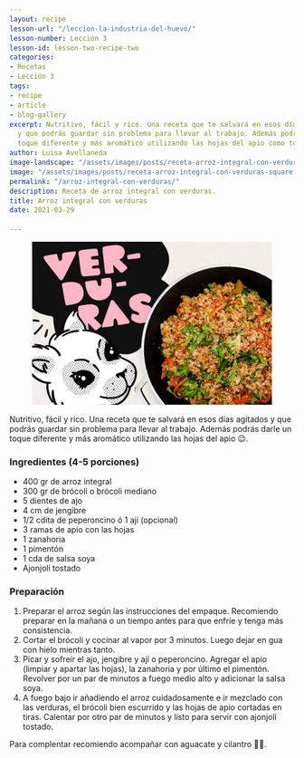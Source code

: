 ```yaml
---
layout: recipe
lesson-url: "/leccion-la-industria-del-huevo/"
lesson-number: Lección 3
lesson-id: lesson-two-recipe-two
categories:
- Recetas
- Lección 3
tags:
- recipe
- article
- blog-gallery
excerpt: Nutritivo, fácil y rico. Una receta que te salvará en esos días agitados
  y que podrás guardar sin problema para llevar al trabajo. Además podrás darle un
  toque diferente y más aromático utilizando las hojas del apio como toque final.
author: Luisa Avellaneda
image-landscape: "/assets/images/posts/receta-arroz-integral-con-verduras-landscape.jpg"
image: "/assets/images/posts/receta-arroz-integral-con-verduras-square.jpg"
permalink: "/arroz-integral-con-verduras/"
description: Receta de arroz integral con verduras.
title: Arroz integral con verduras
date: 2021-03-29

---
```

<figure>
<img src="../assets/images/posts/receta-arroz-integral-con-verduras-landscape.jpg">
</figure>

<p>Nutritivo, fácil y rico. Una receta que te salvará en esos días agitados y que podrás guardar sin problema para llevar al trabajo. Además podrás darle un toque diferente y más aromático utilizando las hojas del apio 😉.</p>

<h3>Ingredientes (4-5 porciones)</h3>

<ul>
<li>400 gr de arroz integral</li>
<li>300 gr de brócoli o brócoli mediano</li>
<li>5 dientes de ajo</li>
<li>4 cm de jengibre</li>
<li>1/2 cdita de peperoncino ó 1 ají (opcional)</li>
<li>3 ramas de apio con las hojas</li>
<li>1 zanahoria</li>
<li>1 pimentón</li>
<li>1 cda de salsa soya</li>
<li>Ajonjoli tostado</li>
</ul>

<h3>Preparación</h3>

<ol>
<li>Preparar el arroz según las instrucciones del empaque. Recomiendo preparar en la mañana o un tiempo antes para que enfríe y tenga más consistencia.</li>
<li>Cortar el brócoli y cocinar al vapor por 3 minutos. Luego dejar en gua con hielo mientras tanto.</li>
<li>Picar y sofreír el ajo, jengibre y ají o peperoncino. Agregar el apio (limpiar y apartar las hojas), la zanahoria y por último el pimentón. Revolver por un par de minutos a fuego medio alto y adicionar la salsa soya. </li>
<li>A fuego bajo ir añadiendo el arroz cuidadosamente e ir mezclado con las verduras, el brócoli bien escurrido y las hojas de apio cortadas en tiras. Calentar por otro par de minutos y listo para servir con ajonjolí tostado.</li>
</ol>

<p class="post-content-p post-content-space">Para complentar recomiendo acompañar con aguacate y cilantro 💚😋.</p>